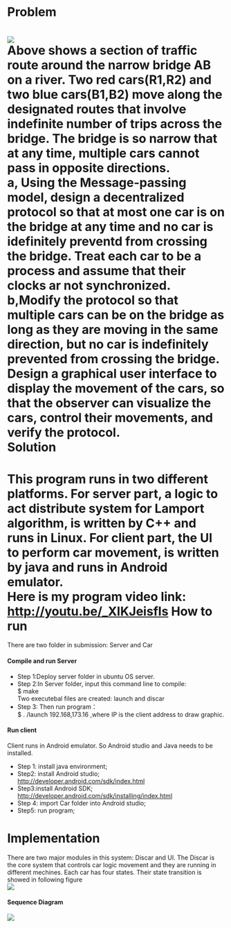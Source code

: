 Problem
===
![](http://debuggingnow.com/wp-content/uploads/2015/10/bridge.png)<br>
Above shows a section of traffic route around the narrow bridge AB on a river. Two red cars(R1,R2) and two blue cars(B1,B2) move along the designated routes that involve indefinite number of trips across the bridge. The bridge is so narrow that at any time, multiple cars cannot pass in opposite directions.<br>
a, Using the Message-passing model, design a decentralized protocol so that at most one car is on the bridge at any time and no car is idefinitely preventd from crossing the bridge. Treat each car to be a process and assume that their clocks ar not synchronized.<br>
b,Modify the protocol so that multiple cars can be on the bridge as long as they are moving in the same direction, but no car is indefinitely prevented from crossing the bridge.<br>
Design a graphical user interface to display the movement of the cars, so that the observer can visualize the cars, control their movements, and verify the protocol.<br>
Solution
===
This program runs in two different platforms. For server part, a logic to act distribute system for Lamport algorithm, is written by C++ and runs in Linux. For client part, the UI to perform car movement, is written by java and runs in Android emulator.<br>
Here is my program video link:<br>
http://youtu.be/_XIKJeisfIs 
How to run
===
There are two folder in submission: Server and Car<br>
#### Compile and run Server<br>
* Step 1:Deploy server folder in ubuntu OS server.<br>
* Step 2:In Server folder, input this command line to compile:<br>
      $ make<br>
      Two executebal files are created: launch and discar<br> 
* Step 3: Then run program：<br>
      $ . /launch 192.168,173.16 ,where IP is the client address to draw graphic.

#### Run client
Client runs in Android emulator. So Android studio and Java needs to be installed.<br>
* Step 1: install java environment; <br>
* Step2: install Android studio;<br>
    http://developer.android.com/sdk/index.html<br>
* Step3:install Android SDK;<br>
    http://developer.android.com/sdk/installing/index.html<br>
* Step 4: import Car folder into Android studio;<br>
* Step5: run program;<br>

Implementation
===
There are two major modules in this system: Discar and UI. The Discar is the core system that controls car logic movement and they are running in different mechines. Each car has four states. Their state transition is showed in following figure<br>
![](http://debuggingnow.com/wp-content/uploads/2015/10/carstatus.png)
#### Sequence Diagram 
![](http://debuggingnow.com/wp-content/uploads/2015/10/carsequence2.jpg)



